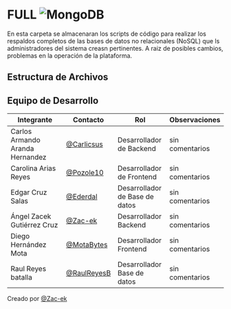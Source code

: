 # FULL ![MongoDB](https://img.shields.io/badge/MongoDB-4EA94B?style=for-the-badge&logo=mongodb&logoColor=white)

 En esta carpeta se almacenaran los scripts de código para realizar los respaldos completos de las bases de datos no relacionales (NoSQL) que ls administradores del sistema creasn pertinentes. A raiz de posibles cambios, problemas en la operación de la plataforma.

## Estructura de Archivos



## Equipo de Desarrollo

|Integrante|Contacto|Rol|Observaciones|
|------------|--------|---|---|
|Carlos Armando Aranda Hernandez|[@Carlicsus](https://github.com/Carlicsus)|Desarrollador de Backend| sin comentarios |
|Carolina Arias Reyes|[@Pozole10](https://github.com/Pozole10)|Desarrollador de Frontend| sin comentarios |
|Edgar Cruz Salas|[@Ederdal](https://github.com/Ederdal)|Desarrollador de Base de datos| sin comentarios |
|Ángel Zacek Gutiérrez Cruz|[@Zac-ek](https://github.com/Zac-ek)|Desarrollador Backend| sin comentarios |
|Diego Hernández Mota|[@MotaBytes](https://github.com/MotaBytes)|Desarrollador Frontend| sin comentarios |
|Raul Reyes batalla|[@RaulReyesB](https://github.com/RaulReyesB)|Desarrollador Base de datos| sin comentarios |
 

Creado por [@Zac-ek](https://github.com/Zac-ek)
